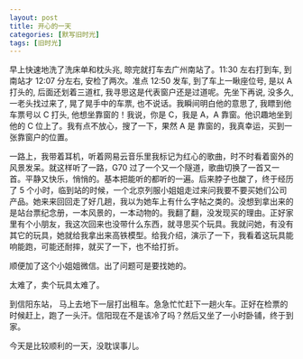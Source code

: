 ```yaml
---
layout: post
title: 开心的一天
categories: [默写旧时光]
tags: [旧时光]
---
```


早上快速地洗了洗床单和枕头兆, 晾完就打车去广州南站了。11:30 左右打到车, 到南站才 12:07 分左右, 安检了两次。准点 12:50 发车, 到了车上一瞅座位号, 是以 A 打头的, 后面还划着三道杠, 我寻思这是代表窗户还是过道呢。先坐下再说, 没多久, 一老头找过来了, 晃了晃手中的车票, 也不说话。我瞬间明白他的意思了, 我瞟到他车票号以 C 打头, 他想坐靠窗的！我说，你是 C，我是 A，A 靠窗。他识趣地坐到他的 C 位上了。我有点不放心，搜了一下，果然 A 是 靠窗的，我真幸运，买到一张靠窗户的位置。

一路上，我带着耳机，听着网易云音乐里我标记为红心的歌曲，时不时看着窗外的风景发呆。就这样听了一路，G70 过了一个又一个隧道，歌曲切换了一首又一首。平静又快乐，悄悄的。基本把能听的都听的一遍。后来脖子也酸了，终于经历了 5 个小时，临到站的时候，一个北京列服小姐姐走过来问我要不要买她们公司产品。她来来回回走了好几趟，我以为她车上有什么字帖之类的。没想到拿出来的是站台票纪念册，一本风景的，一本动物的。我翻了翻，没发现买的理由。正好家里有个小朋友，我这次回来也没带什么东西，就寻思买个玩具。我就问她，有没有其它的玩具，她就给我拿出来高铁模型。给我介绍，演示了一下，我看着这玩具能响能跑，可能还耐摔，就买了一下，也不给打折。

顺便加了这个小姐姐微信。出了问题可是要找她的。

太难了，卖个玩具太难了。

到信阳东站， 马上去地下一层打出租车。急急忙忙赶下一趟火车。正好在检票的时候赶上，跑了一头汗。信阳现在不是该冷了吗？然后又坐了一小时卧铺，终于到家。

今天是比较顺利的一天，没耽误事儿。
